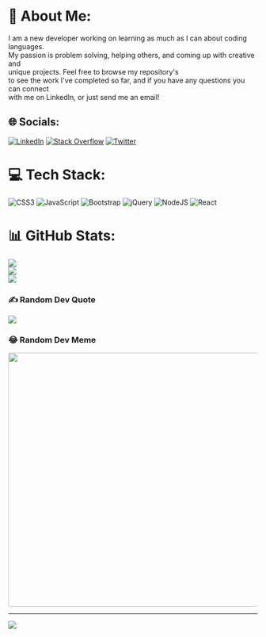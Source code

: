 # 💫 About Me:
I am a new developer working on learning as much as I can about coding languages. <br>My passion is problem solving, helping others, and coming up with creative and<br>unique projects. Feel free to browse my repository's<br>to see the work I've completed so far, and if you have any questions you can connect<br>with me on LinkedIn, or just send me an email! 


## 🌐 Socials:
[![LinkedIn](https://img.shields.io/badge/LinkedIn-%230077B5.svg?logo=linkedin&logoColor=white)](https://linkedin.com/in/linkedin.com/in/brennan-taylor-117bb3191) [![Stack Overflow](https://img.shields.io/badge/-Stackoverflow-FE7A16?logo=stack-overflow&logoColor=white)](https://stackoverflow.com/users/Brennantaylor98) [![Twitter](https://img.shields.io/badge/Twitter-%231DA1F2.svg?logo=Twitter&logoColor=white)](https://twitter.com/Brenn_1994) 

# 💻 Tech Stack:
![CSS3](https://img.shields.io/badge/css3-%231572B6.svg?style=for-the-badge&logo=css3&logoColor=white) ![JavaScript](https://img.shields.io/badge/javascript-%23323330.svg?style=for-the-badge&logo=javascript&logoColor=%23F7DF1E) ![Bootstrap](https://img.shields.io/badge/bootstrap-%23563D7C.svg?style=for-the-badge&logo=bootstrap&logoColor=white) ![jQuery](https://img.shields.io/badge/jquery-%230769AD.svg?style=for-the-badge&logo=jquery&logoColor=white) ![NodeJS](https://img.shields.io/badge/node.js-6DA55F?style=for-the-badge&logo=node.js&logoColor=white) ![React](https://img.shields.io/badge/react-%2320232a.svg?style=for-the-badge&logo=react&logoColor=%2361DAFB)
# 📊 GitHub Stats:
![](https://github-readme-stats.vercel.app/api?username=brennantaylor98&theme=dark&hide_border=false&include_all_commits=true&count_private=true)<br/>
![](https://github-readme-streak-stats.herokuapp.com/?user=brennantaylor98&theme=dark&hide_border=false)<br/>
![](https://github-readme-stats.vercel.app/api/top-langs/?username=brennantaylor98&theme=dark&hide_border=false&include_all_commits=true&count_private=true&layout=compact)

### ✍️ Random Dev Quote
![](https://quotes-github-readme.vercel.app/api?type=vetical&theme=tokyonight)

### 😂 Random Dev Meme
<img src="https://random-memer.herokuapp.com/" width="512px"/>

---
[![](https://visitcount.itsvg.in/api?id=brennantaylor98&icon=5&color=9)](https://visitcount.itsvg.in)

<!-- Proudly created with GPRM ( https://gprm.itsvg.in ) -->
